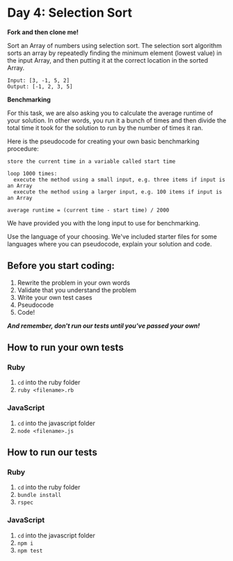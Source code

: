 # Day 4: Selection Sort

**Fork and then clone me!**

Sort an Array of numbers using selection sort. The selection sort algorithm sorts an array by repeatedly finding the minimum element (lowest value) in the input Array, and then putting it at the correct location in the sorted Array.

```
Input: [3, -1, 5, 2]
Output: [-1, 2, 3, 5]
```

**Benchmarking**

For this task, we are also asking you to calculate the average runtime of your solution. In other words, you run it a bunch of times and then divide the total time it took for the solution to run by the number of times it ran.

Here is the pseudocode for creating your own basic benchmarking procedure:

```
store the current time in a variable called start time

loop 1000 times:
  execute the method using a small input, e.g. three items if input is an Array
  execute the method using a larger input, e.g. 100 items if input is an Array

average runtime = (current time - start time) / 2000
```

We have provided you with the long input to use for benchmarking.

Use the language of your choosing. We've included starter files for some languages where you can pseudocode, explain your solution and code.

## Before you start coding:

1. Rewrite the problem in your own words
2. Validate that you understand the problem
3. Write your own test cases
4. Pseudocode
5. Code!

**_And remember, don't run our tests until you've passed your own!_**

## How to run your own tests

### Ruby

1. `cd` into the ruby folder
2. `ruby <filename>.rb`

### JavaScript

1. `cd` into the javascript folder
2. `node <filename>.js`

## How to run our tests

### Ruby

1. `cd` into the ruby folder
2. `bundle install`
3. `rspec`

### JavaScript

1. `cd` into the javascript folder
2. `npm i`
3. `npm test`
